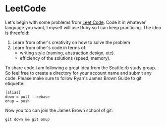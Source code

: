LeetCode
========

Let's begin with some problems from [Leet Code](www.leetcode.com).
Code it in whatever language you want, I myself will use Ruby so I can keep practicing.
The idea is threefold:

1. Learn from other's creativity on how to solve the problem
2. Learn from other's code in terms of:
   - writing style (naming, abstraction design, etc).
   - efficiency of the solutions (speed, memory).

To share code I am following a great idea from the Seattle.rb study group. So feel free to create a directory for your account name and submit any code. Please make sure to follow Ryan's James Brown Guide to git etiquette:

    [alias]
    down = pull --rebase
    onup = push

Now you too can join the James Brown school of git:

    git down && git onup
